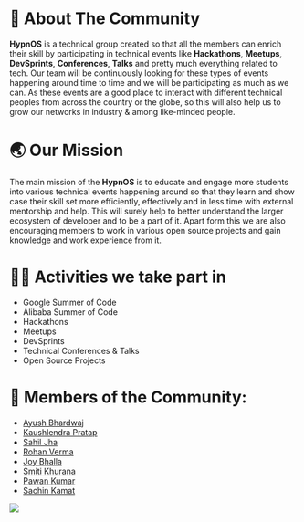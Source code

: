 
# :triangular_flag_on_post: About The Community
**HypnOS** is a technical group created so that all the members can enrich their skill by participating in technical events like **Hackathons**, **Meetups**, **DevSprints**, **Conferences**, **Talks** and pretty much everything related to tech. Our team will be continuously looking for these types of events happening around time to time and we will be participating as much as we can. As these events are a good place to interact with different technical peoples from across the country or the globe, so this will also help us to grow our networks in industry & among like-minded people.

# :earth_asia: Our Mission
The main mission of the **HypnOS** is to educate and engage more students into various technical events happening around so that they learn and show case their skill set more efficiently, effectively and in less time with external mentorship and help. This will surely help to better understand the larger ecosystem of developer and to be a part of it. Apart form this we are also encouraging members to work in various open source projects and gain knowledge and work experience from it.

# 👨‍💻 Activities we take part in
* Google Summer of Code
* Alibaba Summer of Code
* Hackathons 
* Meetups
* DevSprints 
* Technical Conferences & Talks
* Open Source Projects

# :stars: Members of the Community:

- [Ayush Bhardwaj](https://github.com/hastagAB)
- [Kaushlendra Pratap](https://github.com/Kaushl2208)
- [Sahil Jha](https://github.com/sjha2048)
- [Rohan Verma](https://github.com/rohanvtk)
- [Joy Bhalla](https://github.com/joybhallaa)
- [Smiti Khurana](https://github.com/smiti-123)
- [Pawan Kumar](https://github.com/Prodyte)
- [Sachin Kamat](https://github.com/codeKAMAT)

[![](https://img.shields.io/badge/</>%20With%20❤️%20By-Hypnos-red)](https://github.com/Hypn-OS)
